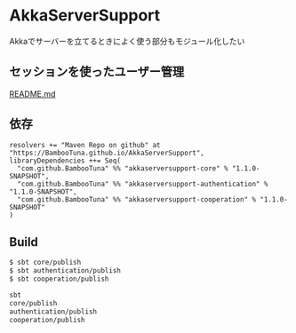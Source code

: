 # AkkaServerSupport
Akkaでサーバーを立てるときによく使う部分もモジュール化したい

## セッションを使ったユーザー管理
[README.md](https://github.com/BambooTuna/AkkaServerSupport/blob/master/sample/src/main/scala/com/github/BambooTuna/AkkaServerSupport/sample/README.md)

## 依存
```
resolvers += "Maven Repo on github" at "https://BambooTuna.github.io/AkkaServerSupport",
libraryDependencies ++= Seq(
  "com.github.BambooTuna" %% "akkaserversupport-core" % "1.1.0-SNAPSHOT",
  "com.github.BambooTuna" %% "akkaserversupport-authentication" % "1.1.0-SNAPSHOT",
  "com.github.BambooTuna" %% "akkaserversupport-cooperation" % "1.1.0-SNAPSHOT"
)
```

## Build
```bash
$ sbt core/publish
$ sbt authentication/publish
$ sbt cooperation/publish

sbt
core/publish
authentication/publish
cooperation/publish
```

